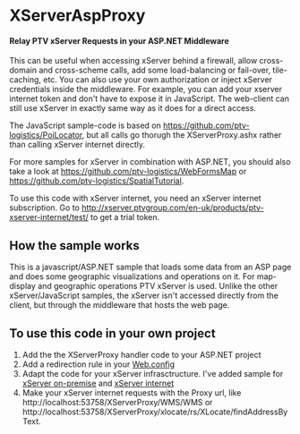 # XServerAspProxy
#### Relay PTV xServer Requests in your ASP.NET Middleware

This can be useful when accessing xServer behind a firewall, allow cross-domain and cross-scheme calls, 
add some load-balancing or fail-over, tile-caching, etc. 
You can also use your own authorization or inject xServer credentials inside the middleware.
For example, you can add your xserver internet token and don't have to expose it in JavaScript.
The web-client can still use xServer in exactly same way as it does for a direct access.

The JavaScript sample-code is based on https://github.com/ptv-logistics/PoiLocator, but all calls go
thorugh the XServerProxy.ashx rather than calling xServer internet directly. 

For more samples for xServer in combination with ASP.NET, you should also take a look at 
https://github.com/ptv-logistics/WebFormsMap or https://github.com/ptv-logistics/SpatialTutorial.

To use this code with xServer internet, you need an xServer internet subscription. 
Go to http://xserver.ptvgroup.com/en-uk/products/ptv-xserver-internet/test/ to get a trial token.

## How the sample works
This is a javascript/ASP.NET sample that loads some data from an ASP page and does some geographic visualizations
and operations on it. For map-display and geographic operations PTV xServer is used. Unlike the
other xServer/JavaScript samples, the xServer isn't accessed directly from the client, but through the
middleware that hosts the web page.

## To use this code in your own project
1. Add the the XServerProxy handler code to your ASP.NET project
2. Add a redirection rule in your [Web.config](https://github.com/ptv-logistics/XServerAspProxy/blob/master/Web.config#L14-17)
3. Adapt the code for your xServer infrasctructure. I've added sample for 
[xServer on-premise](https://github.com/ptv-logistics/XServerAspProxy/blob/master/XServerProxy.ashx.cs#L74-93)
and [xServer internet](https://github.com/ptv-logistics/XServerAspProxy/blob/master/XServerProxy.ashx.cs#L62-73)
3. Make your xServer internet requests with the Proxy url, like http://localhost:53758/XServerProxy/WMS/WMS or
http://localhost:53758/XServerProxy/xlocate/rs/XLocate/findAddressByText.
